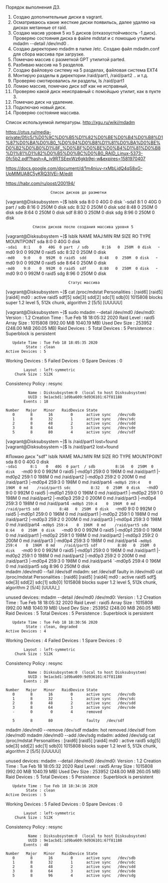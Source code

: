 
Порядок выполнения ДЗ.

1. Создаю дополнительные диски в vagrant.
2. Осматриваюсь какие жесткие диски появильсь, далее удаляю на дисках метанные от raid. 
3. Создаю масив уровня 5 из 5 дисков (отказоустойчивость -1 диск). Проверяю состояния диска в файле mdstat и с помощью утилиты mdadm --detail /dev/md0 .
4. Создаю директорию mdadm в папке /etc. Создаю файл mdadm.conf  для сбора масcива при загрузке.
5. Помечаю массив с разметкой GPT утилитой parted.
6. Разбиваю массив на 5 разделов.
7. Создаю файловую систему на 5 разделах, файловая система EXT4
8. Монтирую разделы в директории /raid/part1, /raid/part2 .. и т.д.
9. Проверяю смотировались ли разделы, ls /raid/part1
10. Ломаю массив, помечаю диск sdf как не исправный,
11. Проверяю какой диск неисправный с помойщью утилит, как в пукте 3.
12. Помечаю диск на удаление.
13. Подключаю новый диск.
14. Проверяю состояние массива.






Список используемой литературы.
http://xgu.ru/wiki/mdadm

https://otus.ru/media-private/0f/c5/%D0%9C%D0%B5%D1%82%D0%BE%D0%B4%D0%B8%D1%87%D0%BA%D0%B0_%D0%94%D0%B8%D1%81%D0%BA%D0%BE%D0%B2%D0%B0%D1%8F_%D0%BF%D0%BE%D0%B4%D1%81%D0%B8%D1%81%D1%82%D0%B5%D0%BC%D0%B0_RAID_Linux-5373-0fc5b2.pdf?hash=A_jv9RTSEexWz6gkb9ei-w&expires=1581970407

https://docs.google.com/document/d/1m4niuv-rxMbLjdQ4qS8xG-UpMlMUA8C5yKRQ3IVEi-M/edit

https://habr.com/ru/post/200194/




















						Список дисков до разметки 
[vagrant@Disksubsystem ~]$ lsblk
sda      8:0    0   40G  0 disk 
`-sda1   8:1    0   40G  0 part /
sdb      8:16   0  250M  0 disk 
sdc      8:32   0  250M  0 disk 
sdd      8:48   0  250M  0 disk 
sde      8:64   0  250M  0 disk 
sdf      8:80   0  250M  0 disk 
sdg      8:96   0  250M  0 disk  

				Список дисков после создания массива уровня 5 
[vagrant@Disksubsystem ~]$ lsblk 
NAME   MAJ:MIN RM  SIZE RO TYPE  MOUNTPOINT
sda      8:0    0   40G  0 disk  
`-sda1   8:1    0   40G  0 part  /
sdb      8:16   0  250M  0 disk  
`-md0    9:0    0  992M  0 raid5 
sdc      8:32   0  250M  0 disk  
`-md0    9:0    0  992M  0 raid5 
sdd      8:48   0  250M  0 disk  
`-md0    9:0    0  992M  0 raid5 
sde      8:64   0  250M  0 disk  
`-md0    9:0    0  992M  0 raid5 
sdf      8:80   0  250M  0 disk  
`-md0    9:0    0  992M  0 raid5 
sdg      8:96   0  250M  0 disk 

								Статус массива
[vagrant@Disksubsystem ~]$ cat /proc/mdstat 
Personalities : [raid6] [raid5] [raid4] 
md0 : active raid5 sdf[5] sde[3] sdd[2] sdc[1] sdb[0]
      1015808 blocks super 1.2 level 5, 512k chunk, algorithm 2 [5/5] [UUUUU]

[vagrant@Disksubsystem ~]$ sudo mdadm --detail /dev/md0 
/dev/md0:
           Version : 1.2
     Creation Time : Tue Feb 18 18:05:32 2020
        Raid Level : raid5
        Array Size : 1015808 (992.00 MiB 1040.19 MB)
     Used Dev Size : 253952 (248.00 MiB 260.05 MB)
      Raid Devices : 5
     Total Devices : 5
       Persistence : Superblock is persistent

       Update Time : Tue Feb 18 18:05:35 2020
             State : clean 
    Active Devices : 5
   Working Devices : 5
    Failed Devices : 0
     Spare Devices : 0

            Layout : left-symmetric
        Chunk Size : 512K

Consistency Policy : resync

              Name : Disksubsystem:0  (local to host Disksubsystem)
              UUID : 9e1acbd1:1d9ba609:9d936101:67f81188
            Events : 18

    Number   Major   Minor   RaidDevice State
       0       8       16        0      active sync   /dev/sdb
       1       8       32        1      active sync   /dev/sdc
       2       8       48        2      active sync   /dev/sdd
       3       8       64        3      active sync   /dev/sde
       5       8       80        4      active sync   /dev/sdf



[vagrant@Disksubsystem ~]$ ls /raid/part1
lost+found 
[vagrant@Disksubsystem ~]$ ls /raid/part2
lost+found




#Ломаю диск "sdf"
 lsblk
NAME      MAJ:MIN RM  SIZE RO TYPE  MOUNTPOINT
sda         8:0    0   40G  0 disk  
`-sda1      8:1    0   40G  0 part  /
sdb         8:16   0  250M  0 disk  
`-md0       9:0    0  992M  0 raid5 
  |-md0p1 259:0    0  196M  0 md    /raid/part1
  |-md0p2 259:1    0  198M  0 md    /raid/part2
  |-md0p3 259:2    0  200M  0 md    /raid/part3
  |-md0p4 259:3    0  198M  0 md    /raid/part4
  `-md0p5 259:4    0  196M  0 md    /raid/part5
sdc         8:32   0  250M  0 disk  
`-md0       9:0    0  992M  0 raid5 
  |-md0p1 259:0    0  196M  0 md    /raid/part1
  |-md0p2 259:1    0  198M  0 md    /raid/part2
  |-md0p3 259:2    0  200M  0 md    /raid/part3
  |-md0p4 259:3    0  198M  0 md    /raid/part4
  `-md0p5 259:4    0  196M  0 md    /raid/part5
sdd         8:48   0  250M  0 disk  
`-md0       9:0    0  992M  0 raid5 
  |-md0p1 259:0    0  196M  0 md    /raid/part1
  |-md0p2 259:1    0  198M  0 md    /raid/part2
  |-md0p3 259:2    0  200M  0 md    /raid/part3
  |-md0p4 259:3    0  198M  0 md    /raid/part4
  `-md0p5 259:4    0  196M  0 md    /raid/part5
sde         8:64   0  250M  0 disk  
`-md0       9:0    0  992M  0 raid5 
  |-md0p1 259:0    0  196M  0 md    /raid/part1
  |-md0p2 259:1    0  198M  0 md    /raid/part2
  |-md0p3 259:2    0  200M  0 md    /raid/part3
  |-md0p4 259:3    0  198M  0 md    /raid/part4
  `-md0p5 259:4    0  196M  0 md    /raid/part5
sdf         8:80   0  250M  0 disk  
`-md0       9:0    0  992M  0 raid5 
  |-md0p1 259:0    0  196M  0 md    /raid/part1
  |-md0p2 259:1    0  198M  0 md    /raid/part2
  |-md0p3 259:2    0  200M  0 md    /raid/part3
  |-md0p4 259:3    0  198M  0 md    /raid/part4
  `-md0p5 259:4    0  196M  0 md    /raid/part5
sdg         8:96   0  250M  0 disk  
 mdadm /dev/md0 --fail /dev/sdf
mdadm: set /dev/sdf faulty in /dev/md0
 cat /proc/mdstat 
Personalities : [raid6] [raid5] [raid4] 
md0 : active raid5 sdf[5](F) sde[3] sdd[2] sdc[1] sdb[0]
      1015808 blocks super 1.2 level 5, 512k chunk, algorithm 2 [5/4] [UUUU_]
      
unused devices: <none>
 mdadm --detail /dev/md0
/dev/md0:
           Version : 1.2
     Creation Time : Tue Feb 18 18:05:32 2020
        Raid Level : raid5
        Array Size : 1015808 (992.00 MiB 1040.19 MB)
     Used Dev Size : 253952 (248.00 MiB 260.05 MB)
      Raid Devices : 5
     Total Devices : 5
       Persistence : Superblock is persistent

       Update Time : Tue Feb 18 18:30:56 2020
             State : clean, degraded 
    Active Devices : 4
   Working Devices : 4
    Failed Devices : 1
     Spare Devices : 0

            Layout : left-symmetric
        Chunk Size : 512K

Consistency Policy : resync

              Name : Disksubsystem:0  (local to host Disksubsystem)
              UUID : 9e1acbd1:1d9ba609:9d936101:67f81188
            Events : 20

    Number   Major   Minor   RaidDevice State
       0       8       16        0      active sync   /dev/sdb
       1       8       32        1      active sync   /dev/sdc
       2       8       48        2      active sync   /dev/sdd
       3       8       64        3      active sync   /dev/sde
       -       0        0        4      removed

       5       8       80        -      faulty   /dev/sdf
 mdadm /dev/md0 --remove /dev/sdf
mdadm: hot removed /dev/sdf from /dev/md0
 mdadm /dev/md0 --add /dev/sdg
mdadm: added /dev/sdg
 cat /proc/mdstat 
Personalities : [raid6] [raid5] [raid4] 
md0 : active raid5 sdg[5] sde[3] sdd[2] sdc[1] sdb[0]
      1015808 blocks super 1.2 level 5, 512k chunk, algorithm 2 [5/5] [UUUUU]
      
unused devices: <none>
 mdadm --detail /dev/md0
/dev/md0:
           Version : 1.2
     Creation Time : Tue Feb 18 18:05:32 2020
        Raid Level : raid5
        Array Size : 1015808 (992.00 MiB 1040.19 MB)
     Used Dev Size : 253952 (248.00 MiB 260.05 MB)
      Raid Devices : 5
     Total Devices : 5
       Persistence : Superblock is persistent

       Update Time : Tue Feb 18 18:34:16 2020
             State : clean 
    Active Devices : 5
   Working Devices : 5
    Failed Devices : 0
     Spare Devices : 0

            Layout : left-symmetric
        Chunk Size : 512K

Consistency Policy : resync

              Name : Disksubsystem:0  (local to host Disksubsystem)
              UUID : 9e1acbd1:1d9ba609:9d936101:67f81188
            Events : 40

    Number   Major   Minor   RaidDevice State
       0       8       16        0      active sync   /dev/sdb
       1       8       32        1      active sync   /dev/sdc
       2       8       48        2      active sync   /dev/sdd
       3       8       64        3      active sync   /dev/sde
       5       8       96        4      active sync   /dev/sdg

